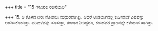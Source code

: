 +++
title = "15 ಇರವಿನಲಿ ರಚನೆಯಲಿ"

+++
15. ಆ ಕೊಳದ ನೀರು ನೋಡಲು ಮಧುರವಾಗಿತ್ತು. ಆದರೆ ಆಂತರ್ಯದಲ್ಲಿ ಕುಜನರಂತೆ ವಿಷವನ್ನು ಅಡಗಿಸಿಕೊಂಡಿತ್ತು.  ಪರಿಮಳವನ್ನು ಸೂಸುತ್ತಾ, ತಂಪಾದ ನೀರಿದ್ದರೂ, ಕುಡಿದವರ ಪ್ರಾಣವನ್ನೇ ಕಳೆಯುವ ಹಾಗಿತ್ತು.